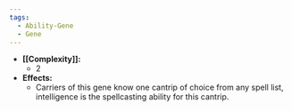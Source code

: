 ```yaml
---
tags:
  - Ability-Gene
  - Gene
---
```

- **[[Complexity]]:**
	- 2
- **Effects:**
	- Carriers of this gene know one cantrip of choice from any spell list, intelligence is the spellcasting ability for this cantrip.